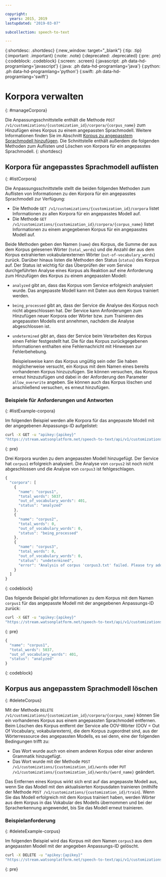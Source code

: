 ```yaml
---

copyright:
  years: 2015, 2019
lastupdated: "2019-03-07"

subcollection: speech-to-text

---
```


{:shortdesc: .shortdesc}
{:new_window: target="_blank"}
{:tip: .tip}
{:important: .important}
{:note: .note}
{:deprecated: .deprecated}
{:pre: .pre}
{:codeblock: .codeblock}
{:screen: .screen}
{:javascript: .ph data-hd-programlang='javascript'}
{:java: .ph data-hd-programlang='java'}
{:python: .ph data-hd-programlang='python'}
{:swift: .ph data-hd-programlang='swift'}

# Korpora verwalten
{: #manageCorpora}

Die Anpassungsschnittstelle enthält die Methode `POST /v1/customizations/{customization_id}/corpora/{corpus_name}` zum Hinzufügen eines Korpus zu einem angepassten Sprachmodell. Weitere Informationen finden Sie im Abschnitt [Korpus zu angepasstem Sprachmodell hinzufügen](/docs/services/speech-to-text/language-create.html#addCorpus). Die Schnittstelle enthält außerdem die folgenden Methoden zum Auflisten und Löschen von Korpora für ein angepasstes Sprachmodell.
{: shortdesc}

## Korpora für angepasstes Sprachmodell auflisten
{: #listCorpora}

Die Anpassungsschnittstelle stellt die beiden folgenden Methoden zum Auflisten von Informationen zu den Korpora für ein angepasstes Sprachmodell zur Verfügung:

-   Die Methode `GET /v1/customizations/{customization_id}/corpora` listet Informationen zu allen Korpora für ein angepasstes Modell auf.
-   Die Methode `GET /v1/customizations/{customization_id}/corpora/{corpus_name}` listet Informationen zu einem angegebenen Korpus für ein angepasstes Modell auf.

Beide Methoden geben den Namen (`name`) des Korpus, die Summe der aus dem Korpus gelesenen Wörter (`total_words`) und die Anzahl der aus dem Korpus extrahierten vokabularexternen Wörter (`out-of-vocabulary_words`) zurück. Darüber hinaus listen die Methoden den Status (`status`) des Korpus auf. Der Status ist wichtig für das Überprüfen der vom Service durchgeführten Analyse eines Korpus als Reaktion auf eine Anforderung zum Hinzufügen des Korpus zu einem angepassten Modell:

-   `analyzed` gibt an, dass das Korpus vom Service erfolgreich analysiert wurde. Das angepasste Modell kann mit Daten aus dem Korpus trainiert werden.
-   `being_processed` gibt an, dass der Service die Analyse des Korpus noch nicht abgeschlossen hat. Der Service kann Anforderungen zum Hinzufügen neuer Korpora oder Wörter bzw. zum Trainieren des angepassten Modells erst annehmen, nachdem die Analyse abgeschlossen ist.
-   `undetermined` gibt an, dass der Service beim Verarbeiten des Korpus einen Fehler festgestellt hat. Die für das Korpus zurückgegebenen Informationen enthalten eine Fehlernachricht mit Hinweisen zur Fehlerbehebung.

    Beispielsweise kann das Korpus ungültig sein oder Sie haben möglicherweise versucht, ein Korpus mit dem Namen eines bereits vorhandenen Korpus hinzuzufügen. Sie können versuchen, das Korpus erneut hinzuzufügen und dabei in der Anforderung den Parameter `allow_overwrite` angeben. Sie können auch das Korpus löschen und anschließend versuchen, es erneut hinzufügen.

### Beispiele für Anforderungen und Antworten
{: #listExample-corpora}

Im folgenden Beispiel werden alle Korpora für das angepasste Modell mit der angegebenen Anpassungs-ID aufgelistet:

```bash
curl -X GET -u "apikey:{apikey}"
"https://stream.watsonplatform.net/speech-to-text/api/v1/customizations/{customization_id}/corpora"
```
{: pre}

Drei Korpora wurden zu dem angepassten Modell hinzugefügt. Der Service hat `corpus1` erfolgreich analysiert. Die Analyse von `corpus2` ist noch nicht abgeschlossen und die Analyse von `corpus3` ist fehlgeschlagen.

```javascript
{
  "corpora": [
    {
      "name": "corpus1",
      "total_words": 5037,
      "out_of_vocabulary_words": 401,
      "status": "analyzed"
    },
    {
      "name": "corpus2",
      "total_words": 0,
      "out_of_vocabulary_words": 0,
      "status": "being_processed"
    },
    {
      "name": "corpus3",
      "total_words": 0,
      "out_of_vocabulary_words": 0,
      "status": "undetermined",
      "error": "Analysis of corpus 'corpus3.txt' failed. Please try adding the corpus again by setting the 'allow_overwrite' flag to 'true'."
    }
  ]
}
```
{: codeblock}

Das folgende Beispiel gibt Informationen zu dem Korpus mit dem Namen `corpus1` für das angepasste Modell mit der angegebenen Anpassungs-ID zurück:

```bash
curl -X GET -u "apikey:{apikey}"
"https://stream.watsonplatform.net/speech-to-text/api/v1/customizations/{customization_id}/corpora/corpus1"
```
{: pre}

```javascript
{
  "name": "corpus1",
  "total_words": 5037,
  "out_of_vocabulary_words": 401,
  "status": "analyzed"
}
```
{: codeblock}

## Korpus aus angepasstem Sprachmodell löschen
{: #deleteCorpus}

Mit der Methode `DELETE /v1/customizations/{customization_id}/corpora/{corpus_name}` können Sie ein vorhandenes Korpus aus einem angepassten Sprachmodell entfernen. Beim Löschen des Korpus entfernt der Service alle OOV-Wörter (OOV = Out Of Vocabulary, vokabularextern), die dem Korpus zugeordnet sind, aus der Wörterressource des angepassten Modells, es sei denn, eine der folgenden Bedingungen trifft zu:

-   Das Wort wurde auch von einem anderen Korpus oder einer anderen Grammatik hinzugefügt.
-   Das Wort wurde mit der Methode `POST /v1/customizations/{customization_id}/words` oder `PUT /v1/customizations/{customization_id}/words/{word_name}` geändert.

Das Entfernen eines Korpus wirkt sich erst auf das angepasste Modell aus, wenn Sie das Modell mit den aktualisierten Korpusdaten trainieren (mithilfe der Methode `POST /v1/customizations/{customization_id}/train`). Wenn Sie das Modell erfolgreich mit dem Korpus trainiert haben, werden Wörter aus dem Korpus in das Vokabular des Modells übernommen und bei der Spracherkennung angewendet, bis Sie das Modell erneut trainieren.

### Beispielanforderung
{: #deleteExample-corpus}

Im folgenden Beispiel wird das Korpus mit dem Namen `corpus3` aus dem angepassten Modell mit der angegeben Anpassungs-ID gelöscht.

```bash
curl -X DELETE -u "apikey:{apikey}"
"https://stream.watsonplatform.net/speech-to-text/api/v1/customizations/{customization_id}/corpora/corpus3"
```
{: pre}
